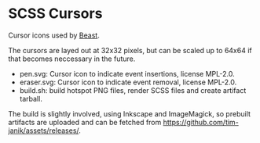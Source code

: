 # SCSS Cursors

Cursor icons used by [Beast](https://github.com/tim-janik/beast).

The cursors are layed out at 32x32 pixels, but can be scaled up to 64x64 if that
becomes neccessary in the future.

* pen.svg: Cursor icon to indicate event insertions, license MPL-2.0.
* eraser.svg: Cursor icon to indicate event removal, license MPL-2.0.
* build.sh: build hotspot PNG files, render SCSS files and create artifact tarball.

The build is slightly involved, using Inkscape and ImageMagick, so prebuilt artifacts
are uploaded and can be fetched from https://github.com/tim-janik/assets/releases/.
